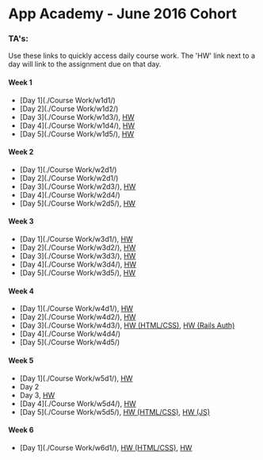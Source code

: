 # App Academy - June 2016 Cohort

### TA's:
Use these links to quickly access daily course work. The 'HW' link next to a day will link to the assignment due on that day.

#### Week 1
- [Day 1](./Course Work/w1d1/)
- [Day 2](./Course Work/w1d2/)
- [Day 3](./Course Work/w1d3/), [HW](./Homework/w1d3.rb)
- [Day 4](./Course Work/w1d4/), [HW](./Homework/w1d4/)
- [Day 5](./Course Work/w1d5/), [HW](./Homework/w1d5.rb)

#### Week 2
- [Day 1](./Course Work/w2d1/)
- [Day 2](./Course Work/w2d1/)
- [Day 3](./Course Work/w2d3/), [HW](./Homework/w2d3/)
- [Day 4](./Course Work/w2d4/)
- [Day 5](./Course Work/w2d5/), [HW](./Homework/w2d5.rb)

#### Week 3
- [Day 1](./Course Work/w3d1/), [HW](./Homework/w3d1/)
- [Day 2](./Course Work/w3d2/), [HW](./Homework/w3d2/)
- [Day 3](./Course Work/w3d3/), [HW](./Homework/w3d3/)
- [Day 4](./Course Work/w3d4/), [HW](./Homework/w3d4/)
- [Day 5](./Course Work/w3d5/), [HW](./Homework/w3d5.rb)

#### Week 4
- [Day 1](./Course Work/w4d1/), [HW](./Homework/html_css_curriculum/)
- [Day 2](./Course Work/w4d2/), [HW](./Homework/html_css_curriculum/)
- [Day 3](./Course Work/w4d3/), [HW (HTML/CSS)](./Homework/html_css_curriculum/), [HW (Rails Auth)](./Homework/w4d3/)
- [Day 4](./Course Work/w4d4/)
- [Day 5](./Course Work/w4d5/)

#### Week 5
- [Day 1](./Course Work/w5d1/), [HW](./Homework/w5d1/)
- Day 2
- Day 3, [HW](./Homework/w5d3.js)
- [Day 4](./Course Work/w5d4/), [HW](./Homework/w5d4.js)
- [Day 5](./Course Work/w5d5/), [HW (HTML/CSS)](./Homework/html_css_curriculum), [HW (JS)](./Homework/w5d5.js)

#### Week 6
- [Day 1](./Course Work/w6d1/), [HW (HTML/CSS)](./Homework/html_css_curriculum), [HW](./Homework/w6d1/)
